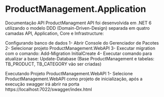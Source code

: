 # ProductManagement.Application
Documentação API ProductManagment
API foi desenvolvida em .NET 6 utilizando o modelo DDD (Domain-Driven-Design)
separada em quatro camadas API, Application, Core e Infrastructure:
               
Configurando banco de dados
1- Abrir Console do Gerenciador de Pacotes 
2- Selecionar projeto ProductManagement.WebAPI
3- Executar migration com o comando: Add-Migration InitialCreate
4- Executar comando para atualizar a base: Update-Database (Base ProductManagement e tabelas: TB_PRODUCT, TB_CATEGORY vão ser criadas)

                         
Executando Projeto ProductManagement.WebAPI
1- Selecione ProductManagement.WebAPI como projeto de inicialização, após a execução swagger irá abrir na porta https://localhost:7022/swagger/index.html
